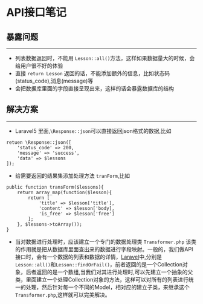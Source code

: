 # API接口笔记

## 暴露问题
---

+ 列表数据返回时，不能用 `Lesson::all()`方法，这样如果数据量大的时候，会给用户很不好的体验
+ 直接 `return Lesson` 返回的话，不能添加额外的信息，比如状态码(status_code),消息(message)等
+ 会把数据库里面的字段直接呈现出来，这样的话会暴露数据库的结构

## 解决方案
---
+ Laravel5 里面,`\Response::json`可以直接返回json格式的数据,比如		

```
retuen \Response::json([
	'status_code' => 200,
	'message' => 'success',
	'data' => $lessons
]);
```
+ 给需要返回的结果集添加处理方法 `tranForm`,比如		

```
public function transForm($lessons){
	return array_map(function($lesson){
		return [
			'title' => $lesson['title'],
			'content' => $lesson['body],
			'is_free' => $lesson['free']
		];
	}, $lessons->toArray());
}
```
+ 当对数据进行处理时，应该建立一个专门的数据处理类 `Transformer.php` 该类的作用就是把从数据库里面查出来的数据进行字段映射。一般的，我们做API接口时，会有一个数据的列表和数据的详情，[Laravel](http://laravist.com)中,分别是 `Lesson::all()`和`Lesson::findOrFail()`，前者返回的是一个Collection对象，后者返回的是一个数组,当我们对其进行处理时,可以先建立一个抽象的父类，里面建立一个处理Collection对象的方法，这样可以对所有的列表进行统一的处理，然后针对每一个不同的Model，相对应的建立子类，来继承这个`Transformer.php`,这样就可以完美解决。
